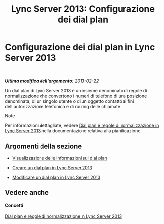 ﻿---
title: 'Lync Server 2013: Configurazione dei dial plan'
TOCTitle: Configurazione dei dial plan
ms:assetid: d4a4d803-f1a8-4ed9-907e-5f532a0f6c6b
ms:mtpsurl: https://technet.microsoft.com/it-it/library/Gg398922(v=OCS.15)
ms:contentKeyID: 49302098
ms.date: 08/24/2015
mtps_version: v=OCS.15
ms.translationtype: HT
---

# Configurazione dei dial plan in Lync Server 2013

 

_**Ultima modifica dell'argomento:** 2013-02-22_

Un dial plan di Lync Server 2013 è un insieme denominato di regole di normalizzazione che convertono i numeri di telefono di una posizione denominata, di un singolo utente o di un oggetto contatto ai fini dell'autorizzazione telefonica e di routing delle chiamate.


> [!NOTE]
> Per informazioni dettagliate, vedere <A href="lync-server-2013-dial-plans-and-normalization-rules.md">Dial plan e regole di normalizzazione in Lync Server 2013</A> nella documentazione relativa alla pianificazione.



## Argomenti della sezione

  - [Visualizzazione delle informazioni sul dial plan](lync-server-2013-view-dial-plan-information.md)

  - [Creare un dial plan in Lync Server 2013](lync-server-2013-create-a-dial-plan.md)

  - [Modificare un dial plan in Lync Server 2013](lync-server-2013-modify-a-dial-plan.md)

## Vedere anche

#### Concetti

[Dial plan e regole di normalizzazione in Lync Server 2013](lync-server-2013-dial-plans-and-normalization-rules.md)

